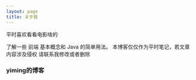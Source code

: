 ```yaml
---
layout: page
title: 关于我 
---
```


<p>
平时喜欢看看电影啥的
<p>
了解一些 前端 基本概念和 Java 的简单用法。    
本博客仅仅作为平时笔记，若文章内容涉及侵权    
请联系我修改或者删除

<p>

<h3> yiming的博客 </h3>  
<p>




